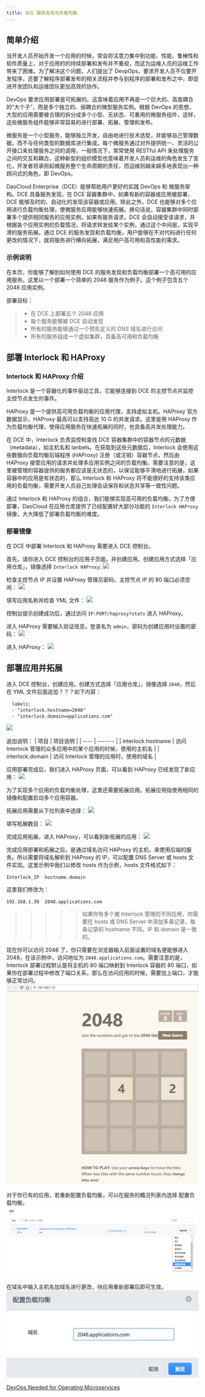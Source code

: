 ```yaml
---
title: DCE 服务发现与负载均衡
---
```


## 简单介绍

当开发人员开始开发一个应用的时候，常会将注意力集中到功能、性能、鲁棒性和软件质量上，对于应用的的持续部署和发布并不重视，而这为运维人员的运维工作带来了困难。为了解决这个问题，人们提出了 DevpOps，要求开发人员不仅要开发程序，还要了解程序部署发布的相关流程并参与到程序的部署和发布之中，即促进开发团队和运维团队更加高效的协作。

DevOps 要求应用部署是可拓展的。这意味着应用不再是一个巨大的、高度耦合的“大个子”，而是多个独立的、弱耦合的微型服务实例。根据 DevOps 的思想，大型的应用需要被合理的拆分成多个小型、无状态、可重用的微服务组件，这样，这些微服务组件能够非常容易的进行部署、拓展、管理和发布。

微服务是一个小型服务，能够独立开发，自由地进行技术选型，并能够自己管理数据，而不与任何类型的数据库进行集成。每个微服务通过对外提供统一、灵活的公开接口来处理服务之间的调用，一般情况下，常常使用 RESTful API 来处理服务之间的交互和耦合。这种新型的组织模型也意味着开发人员和运维的角色发生了变化，开发者将承担起微服务整个生命周期的责任，而运维则越来越多地表现出一种顾问式的角色，即 DevOps。

DaoCloud Enterprise（DCE）能够帮助用户更好的实践 DevOps 和 微服务架构。DCE 具备服务发现，在 DCE 容器集群中，如果有新的容器或应用被部署，DCE 能够及时的、自动化的发现该容器或应用。除此之外，DCE 也能够对多个应用进行负载均衡处理，使微服务应用能够快速拓展。换句话说，容器集群中同时部署多个提供相同服务的应用实例，如果有服务请求，DCE 会自动接受该请求，并根据各个应用实例的负载情况，将请求转发给某个实例，通过这个中间层，实现平滑的服务拓展。通过 DCE 的服务发现和负载均衡，用户能够在不对代码进行任何更改的情况下，就将服务进行横向拓展，满足用户高可用和高性能的需求。


### 示例说明

在本页，你能够了解到如何使用 DCE 的服务发现和负载均衡部署一个高可用的应用服务。这里以一个部署一个简单的 2048 服务作为例子。这个例子包含五个 2048 应用实例。

部署目标：
>* 在 DCE 上部署五个 2048 应用
>* 每个服务能够被 DCE 自动发现
>* 所有的服务能够通过一个预先定义的 DNS 域名进行访问
>* 所有的服务组成一个虚拟集群，具备高可用和负载均衡


## 部署 Interlock 和 HAProxy

### Interlock 和 HAProxy 介绍

Interlock 是一个容器化的事件驱动工具，它能够连接到 DCE 的主控节点并监控主控节点发生的事件。

HAProxy 是一个提供高可用负载均衡的应用代理，支持虚拟主机。HAProxy 官方数据显示，HAProxy 最高可以支持高达 10 G 的并发请求。这里是用 HAProxy 作为负载均衡代理，使得应用服务在快速拓展的同时，也具备高并发处理能力。

在 DCE 中，Interlock 负责监控和查找 DCE 容器集群中的容器节点的元数据 （metadata），如主机名和 lanbels。在获取到这些元数据后，Interlock 会使用这些数据向负载均衡后端程序 (HAProxy) 注册（或注销）容器节点，然后由 HAProxy 接管应用的请求并处理多应用实例之间的负载均衡。需要注意的是，这里被管理的容器提供的服务都应该是无状态的，以保证能够平滑地进行拓展，如果容器中的应用是有状态的，那么 Interlock 和 HAProxy 将不能很好的支持该类应用的负载均衡，需要开发人员自己处理会话保存和状态共享等一致性问题。

通过 Interlock 和 HAProxy 的组合，我们能够实现高可用的负载均衡。为了方便部署，DaoCloud 在应用仓库提供了已经配置好大部分功能的 `Interlock HAProxy` 镜像，大大降低了部署负载均衡的难度。

### 部署镜像

在 DCE 中部署 Interlock 和 HAProxy 需要进入 DCE 控制台。

首先，请你进入 DCE 控制台的应用子页面，并创建应用。创建应用方式选择「应用仓库」，镜像选择 `Interlock HAProxy`:
![](Interlock_1.png)

检查主控节点 IP 并设置 HAProxy 管理员密码，主控节点 IP 的 80 端口必须空闲：
![](interlock_2.png)

填写应用名称并检查 YML 文件：
![](interlock_3.png)

控制台提示创建成功后，通过访问 `IP:PORT/haproxy?stats` 进入 HAProxy。

进入 HAProxy 需要输入验证信息，登录名为 `admin`，密码为创建应用时设置的密码：
![](interlock_4.jpg)

进入 HAProxy：
![](interlock_5.jpg)


## 部署应用并拓展

进入 DCE 控制台，创建应用。创建方式选择「应用仓库」，镜像选择 `2048`，然后在 YML 文件后面追加？？？如下内容：

```
  labels:
  - "interlock.hostname=2048"
  - "interlock.domain=applications.com"
```

![](interlock_6.jpg)

追加说明：
| 项目 | 项目说明 |
| ---- | ------- |
| interlock.hostname | 访问 Interlock 管理的众多应用中的某个应用的时候，使用的主机名 |
| interlock.domain | 访问 Interlock 管理的应用时，使用的域名 |


应用部署完成后，我们进入 HAProxy 页面，可以看到 HAProxy 已经发现了新应用：
![](interlock_7.jpg)

为了实现多个应用的负载均衡处理，这里还需要拓展应用。拓展应用指使用相同的镜像和配置启动多个应用容器。

拓展应用需要从下拉列表中选择：
![](interlock_8.jpg)

填写拓展数目：
![](interlock_9.png)

完成应用拓展，进入 HAProxy，可以看到新拓展的应用：
![](interlock_10.jpg)

完成应用部署和拓展之后，是通过域名访问 HAProxy 的主机，来使用后端的服务。所以需要将域名解析到 HAProxy 的 IP，可以配置 DNS Server 或 hosts 文件实现。这里示例中我们以修改 hosts 作为示例，hosts 文件格式如下：

```
Interlock_IP  hostname.domain    
```

这里我们修改为：
```
192.168.1.30  2048.applications.com
```

>>>>> 如果你有多个被 Interlock 管理的不同应用，你需要在 hosts 或 DNS Server 中添加多条记录，每条记录的 hostname 不同，IP 和 domain 是一致的。


现在你可以访问 2048 了，你只需要在浏览器输入前面设置的域名便能够进入 2048，在该示例中，访问地址为 `2048.applications.com`。需要注意的是，Interlock 部署过程默认是将主机的 80 端口映射到 Interlock 容器的 80 端口，如果你在部署过程中修改了端口关系，那么在访问应用的时候，需要加上端口，才能够正常访问。
![](interlock_11.jpg)

对于你已有的应用，若重新配置负载均衡，可以在服务的概况列表内选择 配置负载均衡。
![](interlock_12.jpg)

在域名中输入主机名加域名进行更改，待应用重新部署后即可生效。
![](interlock_13.jpg)

[DevOps Needed for Operating Microservices](http://www.infoq.com/news/2015/03/operating-microservices)































